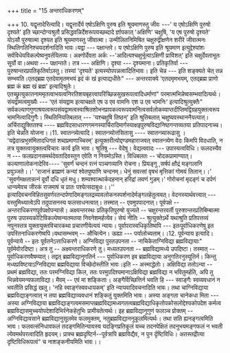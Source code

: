 +++
title = "15 अन्तराधिकरणम्"

+++
10. यद्वृत्तादेरित्यादि। यद्वृत्तार्देर्य एषोऽक्षिणि पुरुष इति श्रूयमाणस्तु जीवः ---' य एषोऽक्षिणि पुरुषो दृश्यते' इति च्छान्दोग्यश्रुतौ प्रसिद्धवन्निर्देशरूपयच्छब्दादे र्ज्ञापकात् 'अक्षिणि' चक्षुषि, 'य एष पुरुषो दृश्यते' योऽसौ पुरुषात्मा दृश्यत इति श्रूयमाणस्तु जीवात्मा। उन्मीलितनिमिषित चक्षुरुद्वीक्षणेन शरीरे जीवात्मनः स्थितिगतिनिश्चयदर्शनादिति भावः।यद्वा --- पक्षान्तरे। य एषोऽक्षिणि पुरुष इति श्रूयमाण इत्युद्देश्यांशः सर्वविधेयविकल्पेष्वनुवर्तयितव्यः। अक्ष्णोर्देवता अर्कः --'आदित्यश्चक्षुर्भूत्वाऽक्षिणी प्राविशत्' इति चक्षुर्देवताभूतः सूर्यो वा।अथवा --- पक्षान्तते। तत्र --- अक्षिणि। दृश्या --- दृश्यमाना। प्रतिकृतिर्वा --- पुरुषान्तरप्रपतिकृतिर्वाऽस्तु। तस्यां 'दृश्यते' इत्यस्योपपन्नत्वादितिभावः। इति चेन्न --- इति शङ्क्यते चेत् तन्न सम्भवति।एतद्ब्रह्म एतदेवामृतमभयं इदं कं खं इत्याद्यधीतेः" --- अन्तरवाक्ये 'एतदमृमभयम्, एतद्ब्रह्म प्राणो ब्रह्म कं ब्रह्म खं ब्रह्म' इत्यादिश्रुतेः। एतच्छ्रुत्युकातनाममृतत्वाभयत्वनिरतिशयबृहत्त्वापरिच्छिन्नसुखरूपत्वादिधर्माणां" परमात्मभिन्नेष्वसम्भवादित्यर्थः। संयद्वामत्वमुख्यैः --- 'एतं संयद्वाम इत्याचक्षते एष उ एव वामनिः एश उ एव भामनिः' इत्यादिश्रुत्युक्तैः" सर्वकल्याणगुणाश्रयत्वरूपसंयद्वामत्वस्वाश्रितशोभनप्रापकत्वरूपवामनित्वसर्वलोकव्याप्तदीप्तिमद्विग्रहयुक्तत्वरूपभामनित्वादिगुणैः। स्थितिनियतिबलात् --- 'यश्चक्षुषि तिष्ठन्' इति श्रुतिबलात् चक्षुष्यवस्थाननैयत्यात्। अर्चिराद्युक्तितश्च ---- ब्रह्मविदसाधारणगमनस्यार्चिरादिमार्गस्याक्षइपुरुषविद्यानिष्ठगन्तव्यतया प्रतिपादनाच्च। इति चेन्नति योजना।।11. स्वातन्त्र्येत्यादि। स्वातन्त्र्योत्तंसितासु ---- स्वातन्त्र्यारूढासु । 'यद्वेदात्प्रभुसंमितादधिगतं शब्दप्रमाणाच्चिरम्' इत्युक्तरीत्योद्दण्डमहाराजवत् स्वातन्त्र्येण वेदः किमपि विदधाति, न तत्र युक्तत्वायुक्तत्वविचारः कार्य इति भावः। श्रुतिषु --- वेदेषु। वेद्यत्ववादः --- उपास्यत्वविधिः। फलदस्यैव न --- फलप्रदानसमर्थदेवतादिवस्तुन एवेति न नियमोऽस्ति। विधिबलतः -- चोदकप्रामाण्यात्। कल्याणालोकनादेरिव---- 'सुवर्णं चन्दनं रत्नं पञ्चगव्यानि रोचना। प्रियङ्गु ,सर्षपं क्षौद्रं मङ्गलानि प्रयुञ्जते।।' 'राजानं ब्राह्मणं कन्यां श्वेतपुष्पाणि चन्दनम्। धेनुं सवत्सां वृषभं मृत्तिकां गोमयं तिलान्।।' 'सुवर्णमक्षतान्रत्नं दूर्वो दधि धृतं मधु। शम्यश्वात्थार्कदहनान् हरिद्रां लवणं गुडम्।' गोरोचनां मृदङ्गं च दर्पणं धान्यमेवच जीरकं राजमाषं च प्रातः पश्येत्सदाबुधः।।'' इत्यादिवचनविहितसुवर्णरतन्दर्पणादिमङ्गलद्रव्यावलोकनस्पर्शनादेर्मङ्गलहेतुत्ववत्। वेदनस्यार्थवत्त्वात् --- वस्तुमिथ्यात्वेऽपि तदुपासनस्य फलसाधनत्वात्। तस्मात् -- एवमुपपादनात्। पूर्वपक्षे -- अन्तराधिकरणपूर्वपक्षोपन्यासे। अक्ष्यन्तरस्थः प्रतिकृतिपुरुषो युज्यते -- चक्षुरन्तरवर्ती पुरुशान्तरप्रतिबिम्बात्मा पुरुष उपास्यकोटिविकल्पेष्वन्यतमतया निवनेशमर्हत्येव। सेयं नीतिः -- श्रुत्युक्तेऽर्थे यथाश्रुति प्रतिपत्तव्यं नपुनस्तत्र युक्तायुक्तविचारकथा प्रचारणीयेत्ययं न्यायः। पूर्वापरास्वधिकृतिष्वपि --- इतःपूर्वाधिकरणेषु इत उपरितनाधिकरणेष्वपि।यथासम्भवम् -- औचित्येन। ऊह्या --- पर्यालोच्यताम्।।12. पूर्वन्याय इत्यादि। पूर्वन्याये -- इतः पूर्वतनेऽत्ताधिकरणे। अग्निविद्या पुरतउपनता -- नाचिकेताग्निविद्या ब्रह्मविद्यायाः" पूर्वमेवोरदिष्टा। अत्र तु -- अक्ष्यन्तराधिकरणे तु। मध्यतउपनता -- ब्रह्मविद्यामध्ये उपदिष्टा। तस्मात् -- पूर्वाधिकरणवैषम्यात्। तद्वत् ब्रह्मविद्यानुगतिर्न --- पूर्वाधिकरण इव ब्रह्मविद्याया अनुगतिरनुस्यूतिर्न। किन्तु मध्यप्रविष्टयाऽग्निविद्यया ब्रह्मविद्याया विच्छेदोस्तीति भावः।इति -- अस्माद्धेतोः। अक्षिविद्या ततोऽन्या -- प्रथमं ब्रह्मविद्या, ततः परमग्निविद्या किल, ततः परमुपदिश्यमानाऽक्षिविद्या ब्रह्मविद्या न भवितुमर्हति, अपि तु भिन्नवेयमन्यफलाविद्या। मैवम् -- एवं मा शङ्किताः। अङ्गैर्विच्छित्तिर्न भवति हि --- स्वाङ्गैः स्वव्यवधानं न भवतीति प्रसिद्धं खलु। 'नहि स्वाङ्गंस्ववधायकम्' इति न्यायवादिवचनादिति भावः। तथा चाग्निविद्याया ब्रह्मविद्याङ्गत्वात् न तया ब्रह्मविद्याव्यवधानं शङ्कितुं युक्तमिति भावः। अस्या अङ्गता चानेकधा मिता --- अस्या अग्निविद्याया ब्रह्मविद्याङ्गत्वमसमाप्तब्रह्मविद्यामध्यगतत्वब्रह्मविद्याधिकृतोपकोसलोद्देश्यकोपदेश कर्मत्व ब्रह्मविद्यासमुच्चयोपदेशादिभिर्रनेकहेतुभिः प्रामीयतेत्यर्थः। इह ब्रह्मविद्यानुगुणं फलञ्च प्रोक्तम् -- अग्निविद्यावसाने ब्रह्मविद्यानुसूलमेव फलमुक्तम्, नतुब्रह्मविद्याननुकूलमित्यर्थः। तथा सति ह्यनङ्गत्वमिति भावः। फलवत्संनिधावफलं तदङ्गमितिन्यायस्य यदङ्गिप्रतिकूलं यच्च तदनपेक्षितं तदनुभयमङ्गफलं न भवती त्येवमर्थपरत्वादिति हृदयम्। प्राक्च ब्रह्मदृष्टिर्न--पूर्वत्रापि ब्रह्मविद्यैव, न पुन र्दृष्टिविधिः। अतस्तद्रीत्या दृष्टिविधिरूपत्वं" च नाशङ्कनीयमिति भावः।।